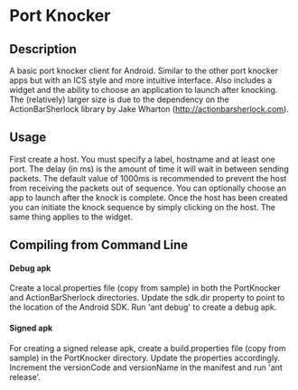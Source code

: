# Port Knocker

## Description
A basic port knocker client for Android. Similar to the other port knocker apps but with an ICS style and more intuitive interface. Also includes a widget and the ability to choose an application to launch after knocking. The (relatively) larger size is due to the dependency on the ActionBarSherlock library by Jake Wharton (http://actionbarsherlock.com).

## Usage
First create a host. You must specify a label, hostname and at least one port. The delay (in ms) is the amount of time it will wait in between sending packets. The default value of 1000ms is recommended to prevent the host from receiving the packets out of sequence. You can optionally choose an app to launch after the knock is complete. Once the host has been created you can initiate the knock sequence by simply clicking on the host. The same thing applies to the widget.

## Compiling from Command Line
#### Debug apk
Create a local.properties file (copy from sample) in both the PortKnocker and ActionBarSherlock directories. Update the sdk.dir property to point to the location of the Android SDK. Run 'ant debug' to create a debug apk.
#### Signed apk
For creating a signed release apk, create a build.properties file (copy from sample) in the PortKnocker directory. Update the properties accordingly. Increment the versionCode and versionName in the manifest and run 'ant release'.
